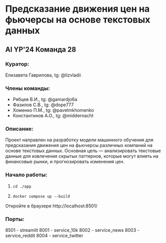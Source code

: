 # Предсказание движения цен на фьючерсы на основе текстовых данных

## AI YP'24 Команда 28

### Куратор:
Елизавета Гаврилова, tg: @lizvladii

### Члены команды:
- Рябцев В.И., tg: @gamardjo6a
- Фазилов С.В., tg: @dope777
- Хоменко П.М., tg: @pavelmkhomenko
- Константинов А.О., tg: @middernacht

### Описание:
Проект направлен на разработку модели машинного обучения для предсказания движения цен на фьючерсы различных компаний на основе текстовых данных. Основная цель — анализировать текстовые данные для извлечения скрытых паттернов, которые могут влиять на финансовые рынки, и прогнозировать изменения цен.

### Начало работы:

1. 
    ```
    cd ./app
    ```
2. 
    ```
    docker compose up --build
    ```

Откройте в браузере http://localhost:8501/

### Порты:

8501 - streamlit
8001 - service_10k
8002 - service_news
8003 - service_reddit
8004 - service_twitter